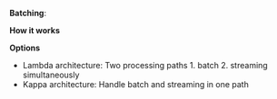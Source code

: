 **Batching**:

**How it works**

**Options**
* Lambda architecture: Two processing paths 1. batch 2. streaming simultaneously
* Kappa architecture: Handle batch and streaming in one path